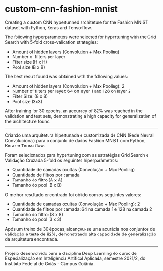 # custom-cnn-fashion-mnist

Creating a custom CNN hypertunned architeture for the Fashion MNIST dataset with Python, Keras and Tensorflow.

The following hyperparameters were selected for hypertuning with the Grid Search with 5-fold cross-validation strategies:
- Amount of hidden layers (Convolution + Max Pooling)
- Number of filters per layer
- Filter size (H x H)
- Pool size (B x B)

The best result found was obtained with the following values:
- Amount of hidden layers (Convolution + Max Pooling): 2
- Number of filters per layer: 64 on layer 1 and 128 on layer 2
- Filter Size: (8 x 8)
- Pool size (3x3)

After training for 30 epochs, an accuracy of 82% was reached in the validation and test sets, demonstrating a high capacity for generalization of the architecture found.

---

Criando uma arquitetura hipertunada e customizada de CNN (Rede Neural Convolucional) para o conjunto de dados Fashion MNIST com Python, Keras e Tensorflow.

Foram selecionados para hypertuning com as estratégias Grid Search e Validação Cruzada 5-fold os seguintes hiperparâmetros:
- Quantidade de camadas ocultas (Convolução + Max Pooling)
- Quantidade de filtros por camada
- Tamanho do filtro (A x A)
- Tamanho do pool (B x B)

O melhor resultado encontrado foi obtido com os seguintes valores:
- Quantidade de camadas ocultas (Convolução + Max Pooling): 2
- Quantidade de filtros por camada: 64 na camada 1 e 128 na camada 2
- Tamanho do filtro: (8 x 8)
- Tamanho do pool (3 x 3)

Após um treino de 30 épocas, alcançou-se uma acurácia nos conjuntos de validação e teste de 82%, demonstrando alta capacidade de generalização da arquitetura encontrada.

---

Projeto desenvolvido para a disciplina Deep Learning do curso de Especialização em Inteligência Artifical Aplicada, semestre 2021/2, do Instituto Federal de Goiás - Câmpus Goiânia.
